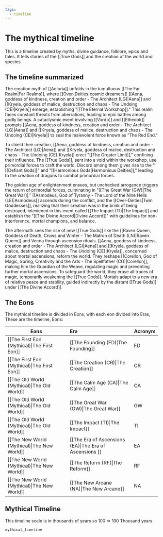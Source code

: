 ```yaml
---
tags:
  - timeline
---
```

# The mythical timeline

This is a timeline created by myths, divine guidance, folklore, epics and tales. It tells stories of the [[True Gods]] and the creation of the world and species.

## The timeline summarized

The creation myth of [[Aeloria]] unfolds in the tumultuous [[The Far Realm|Far Realms]], where [[Over-Deities|cosmic dreamers]] [[Aena, goddess of kindness, creation and order - The Architect (LG)|Aena]] and [[Kryela, goddess of malice, destruction and chaos - The Undoing (CE)|Kryela]] emerge, establishing "[[The Eternal Workshop]]." This realm faces constant threats from aberrations, leading to epic battles among godly beings. A cataclysmic event involving [[Vordo]] and [[Ethedok]] prompts [[Aena, goddess of kindness, creation and order - The Architect (LG)|Aena]] and [[Kryela, goddess of malice, destruction and chaos - The Undoing (CE)|Kryela]] to seal the malevolent force known as "The Red End."

To shield their creation, [[Aena, goddess of kindness, creation and order - The Architect (LG)|Aena]] and [[Kryela, goddess of malice, destruction and chaos - The Undoing (CE)|Kryela]] erect "[[The Greater Limit]]," confining their influence. The [[True Gods]], sent into a void within the workshop, use primordial forces to craft the world. Discord among them gives rise to the "[[Defiant Gods]]" and "[[Harmonious Gods|Harmonious Deities]]," leading to the creation of dragons to combat primordial forces.

The golden age of enlightenment ensues, but unchecked arrogance triggers the return of primordial forces, culminating in "[[The Great War (GW)|The Great War]]." [[Asmodeus, God of Tyranny - The Lord of the Nine Hells (LE)|Asmodeus]] ascends during the conflict, and the [[Over-Deities|Twin Goddesses]], realizing that their creation was in the brink of being destroyed, inteviened in this event called [[The Impact (TI)|The Impact]] and establish the "[[The Divine Accord|Divine Accord]]" with guidelines for non-interference, mortal champions, and balance.

The aftermath sees the rise of new [[True Gods]] like the [[Raven Queen, Goddess of Death, Crows and Winter - The Matron of Death (LN)|Raven Queen]] and Vecna through ascension rituals. [[Aena, goddess of kindness, creation and order - The Architect (LG)|Aena]] and [[Kryela, goddess of malice, destruction and chaos - The Undoing (CE)|Kryela]], concerned about mortal ascensions, reform the world. They reshape [[Corellon, God of Magic, Spring, Creativity and the Arts - The Spellfather (CG)|Corellon]], making him the Guardian of the Weave, regulating magic and preventing further mortal ascensions. To safeguard the world, they erase all traces of magic, temporarily weakening the [[True Gods]]. Mortals adapt to a new era of relative peace and stability, guided indirectly by the distant [[True Gods]] under [[The Divine Accord]].

## The Eons

The mythical timeline is divided in Eons, with each eon divided into Eras, These are the timeline, Eons: 

| Eons                                        | Era                                            | Acronym |
| ------------------------------------------- |:---------------------------------------------- | ------- |
| [[The First Eon (Mythical)\|The First Eon]] | [[The Founding (FD)\|The Founding]] | FD      |
| [[The First Eon (Mythical)\|The First Eon]] | [[The Creation (CR)\|The Creation]] | CR      |
| [[The Old World (Mythical)\|The Old World]] | [[The Calm Age (CA)\|The Calm Age]]                                  | CA      |
| [[The Old World (Mythical)\|The Old World]] | [[The Great War (GW)\|The Great War]]                                  | GW      |
| [[The Old World (Mythical)\|The Old World]] | [[The Impact (TI)\|The Impact]]                                     | TI      |
| [[The New World (Mythical)\|The New World]] | [[The Era of Ascensions (EA)\|The Era of Ascensions ]]                         | EA      |
| [[The New World (Mythical)\|The New World]] | [[The Reform (RF)\|The Reform]]                                  | RF      |
| [[The New World (Mythical)\|The New World]] | [[The New Arcane (NA)\|The New Arcane]]                                 | NA      |

## Mythical Timeline

This timeline scale is in thousands of years so 100 => 100 Thousand years

```timeline
mythical_timeline
```
